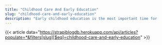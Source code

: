 ```yaml
---
title: "Childhood Care And Early Education"
slug: "childhood-care-and-early-education"
description: "Early childhood education is the most important time for children for brain development. Childhood care and education are important and parents should focus on their child's education and their brain development for their future success."
---
```


{{< article data="https://strapiblogdb.herokuapp.com/api/articles?populate=*&filters[slug][$eq]=childhood-care-and-early-education" >}}
